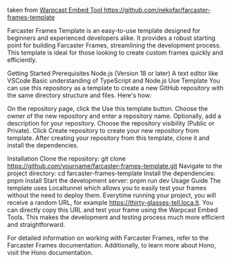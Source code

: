 taken from [Warpcast Embed Tool ](https://github.com/nekofar/farcaster-frames-template)https://github.com/nekofar/farcaster-frames-template

Farcaster Frames Template is an easy-to-use template designed for beginners and experienced developers alike. It provides a robust starting point for building Farcaster Frames, streamlining the development process. This template is ideal for those looking to create custom frames quickly and efficiently.

Getting Started
Prerequisites
Node.js (Version 18 or later)
A text editor like VSCode
Basic understanding of TypeScript and Node.js
Use Template
You can use this repository as a template to create a new GitHub repository with the same directory structure and files. Here's how:

On the repository page, click the Use this template button.
Choose the owner of the new repository and enter a repository name.
Optionally, add a description for your repository.
Choose the repository visibility (Public or Private).
Click Create repository to create your new repository from template.
After creating your repository from this template, clone it and install the dependencies.

Installation
Clone the repository:
git clone https://github.com/yourname/farcaster-frames-template.git
Navigate to the project directory:
cd farcaster-frames-template
Install the dependencies:
pnpm install
Start the development server:
pnpm run dev
Usage Guide
The template uses Localtunnel which allows you to easily test your frames without the need to deploy them. Everytime running your project, you will receive a random URL, for example https://thirty-glasses-tell.loca.lt. You can directly copy this URL and test your frame using the Warpcast Embed Tools. This makes the development and testing process much more efficient and straightforward.

For detailed information on working with Farcaster Frames, refer to the Farcaster Frames documentation. Additionally, to learn more about Hono, visit the Hono documentation.
